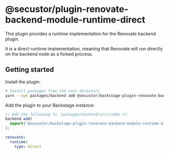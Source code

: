 # @secustor/plugin-renovate-backend-module-runtime-direct

This plugin provides a runtime implementation for the Renovate backend plugin.

It is a direct runtime implementation, meaning that Renovate will run directly on the backend node as a forked process.

## Getting started

Install the plugin:

```bash
# Install packages from the root directory
yarn --cwd packages/backend add @secustor/backstage-plugin-renovate-backend-module-runtime-direct
```

Add the plugin to your Backstage instance:

```ts
// Add the following to `packages/backend/src/index.ts`
backend.add(
  import('@secustor/backstage-plugin-renovate-backend-module-runtime-direct'),
);
```

```yaml
renovate:
  runtime:
    type: direct
```
